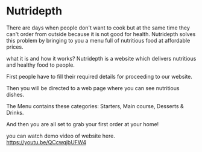 # Nutridepth
There are days when people don't want to cook but at the same time they can't order from outside because it is not good for health. Nutridepth solves this problem by bringing to you a menu full of nutritious food at affordable prices.


what it is and how it works?
Nutridepth is a website which delivers nutritious and healthy food to people.

First people have to fill their required details for proceeding to our website. 

Then you will be directed to a web page where you can see nutritious dishes.

The Menu contains these categories: Starters, Main course, Desserts & Drinks.

And then you are all set to grab your first order at your home!


you can watch demo video of website here.
https://youtu.be/QCcwqjbUFW4

